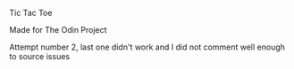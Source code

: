 Tic Tac Toe

Made for The Odin Project

Attempt number 2, last one didn't work and I did not comment well enough to source issues
